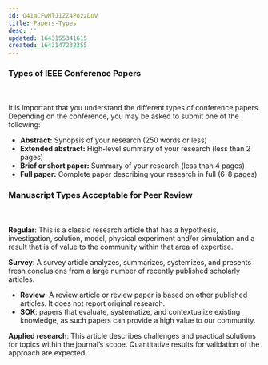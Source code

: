 ```yaml
---
id: O41aCFwMlJ1ZZ4PozzDuV
title: Papers-Types
desc: ''
updated: 1643155341615
created: 1643147232355
---
```




### Types of IEEE Conference Papers
<br></br>
It is important that you understand the different types of conference papers. Depending on the conference, you may be asked to submit one of the following:

* **Abstract:** Synopsis of your research (250 words or less)
* **Extended abstract:** High-level summary of your research (less than 2 pages)
* **Brief or short paper:** Summary of your research (less than 4 pages)
* **Full paper:** Complete paper describing your research in full (6-8 pages)


### Manuscript Types Acceptable for Peer Review
<br></br>
**Regular**: This is a classic research article that has a hypothesis, investigation, solution, model, physical experiment and/or simulation and a result that is of value to the community within that area of expertise.

**Survey**: A survey article analyzes, summarizes, systemizes, and presents fresh conclusions from a large number of recently published scholarly articles.
* **Review**: A review article or review paper is based on other published articles. It does not report original research.
* **SOK**: papers that evaluate, systematize, and contextualize existing knowledge, as such papers can provide a high value to our community.

**Applied research**: This article describes challenges and practical solutions for topics within the journal’s scope. Quantitative results for validation of the approach are expected.








